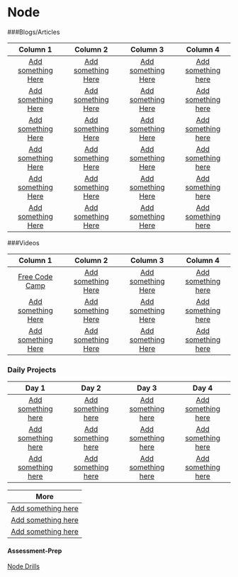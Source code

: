 # Node

###Blogs/Articles

|                      Column 1                      |                      Column 2                      |                      Column 3                      |                      Column 4                      |
|                 :---------------:                  |                 :---------------:                  |                 :---------------:                  |                 :---------------:                  |
| <a target="_blank" href="#">Add something Here</a> | <a target="_blank" href="#">Add something Here</a> | <a target="_blank" href="#">Add something Here</a> | <a target="_blank" href="#">Add something here</a> |
| <a target="_blank" href="#">Add something Here</a> | <a target="_blank" href="#">Add something Here</a> | <a target="_blank" href="#">Add something Here</a> | <a target="_blank" href="#">Add something here</a> |
| <a target="_blank" href="#">Add something Here</a> | <a target="_blank" href="#">Add something Here</a> | <a target="_blank" href="#">Add something Here</a> | <a target="_blank" href="#">Add something here</a> |
| <a target="_blank" href="#">Add something Here</a> | <a target="_blank" href="#">Add something Here</a> | <a target="_blank" href="#">Add something Here</a> | <a target="_blank" href="#">Add something here</a> |
| <a target="_blank" href="#">Add something Here</a> | <a target="_blank" href="#">Add something Here</a> | <a target="_blank" href="#">Add something Here</a> | <a target="_blank" href="#">Add something here</a> |
| <a target="_blank" href="#">Add something Here</a> | <a target="_blank" href="#">Add something Here</a> | <a target="_blank" href="#">Add something Here</a> | <a target="_blank" href="#">Add something here</a> |


###Videos

|                      Column 1                      |                      Column 2                      |                      Column 3                      |                      Column 4                      |
|                 :---------------:                  |                 :---------------:                  |                 :---------------:                  |                 :---------------:                  |
| <a target="_blank" href="https://goo.gl/3Wx96x">Free Code Camp</a> | <a target="_blank" href="#">Add something Here</a> | <a target="_blank" href="#">Add something Here</a> | <a target="_blank" href="#">Add something here</a> |
| <a target="_blank" href="#">Add something Here</a> | <a target="_blank" href="#">Add something Here</a> | <a target="_blank" href="#">Add something Here</a> | <a target="_blank" href="#">Add something here</a> |
| <a target="_blank" href="#">Add something Here</a> | <a target="_blank" href="#">Add something Here</a> | <a target="_blank" href="#">Add something Here</a> | <a target="_blank" href="#">Add something here</a> |




### Daily Projects

|                                   Day 1                                 |                                     Day 2                             |                           Day 3                                       |                                 Day 4                                 |
|                                :-----------:                            |                                 :-----------:                         |                         :-----------:                                 |                             :-----------:                             |
| <a target="_blank" href="#">Add something here</a>                      | <a target="_blank" href="#">Add something here</a>                    | <a target="_blank" href="#">Add something here</a>                    | <a target="_blank" href="#">Add something here</a>                    |
| <a target="_blank" href="#">Add something here</a>                      | <a target="_blank" href="#">Add something here</a>                    | <a target="_blank" href="#">Add something here</a>                    | <a target="_blank" href="#">Add something here</a>                    |
| <a target="_blank" href="#">Add something here</a>                      | <a target="_blank" href="#">Add something here</a>                    | <a target="_blank" href="#">Add something here</a>                    | <a target="_blank" href="#">Add something here</a>                    |


|                                    More                                 |
|                                :-----------:                            |
| <a target="_blank" href="#">Add something here</a>                      |
| <a target="_blank" href="#">Add something here</a>                      |
| <a target="_blank" href="#">Add something here</a>                      |



#### Assessment-Prep
<a target="_blank" href="https://github.com/DevMountain/node-drills">Node Drills</a>